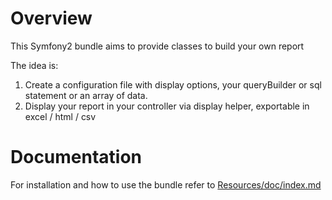Overview
========

This Symfony2 bundle aims to provide classes to build your own report

The idea is:

1. Create a configuration file with display options, your queryBuilder or sql statement or an array of data.
2. Display your report in your controller via display helper, exportable in excel / html / csv

Documentation
=============

For installation and how to use the bundle refer to [Resources/doc/index.md](https://github.com/Earls/RhinoReport/blob/master/Resources/doc/index.md)
